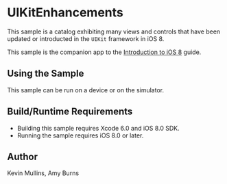 UIKitEnhancements
==========================
 
This sample is a catalog exhibiting many views and controls that have been updated or introducted in the `UIKit` framework in iOS 8.

This sample is the companion app to the [Introduction to iOS 8](http://developer.xamarin.com/guides/ios/platform_features/introduction_to_ios8/) guide.
 

 
Using the Sample
----------------
 
This sample can be run on a device or on the simulator.
 


Build/Runtime Requirements 
--------------------------

* Building this sample requires Xcode 6.0 and iOS 8.0 SDK. 
* Running the sample requires iOS 8.0 or later.
 
Author 
------

Kevin Mullins, Amy Burns
